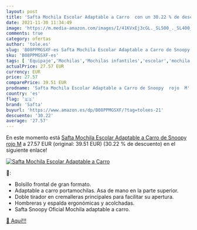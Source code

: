 ```yaml
---
layout: post
title: 'Safta Mochila Escolar Adaptable a Carro  con un 30.22 % de descuento'
date: 2021-11-30 11:34:49
image: 'https://m.media-amazon.com/images/I/41KVxEj3cGL._SL500_._SL400_.jpg'
comments: true
category: ofertas
author: 'tole.es'
slug: 'B08PPMGSXF-es Safta Mochila Escolar Adaptable a Carro de Snoopy rojo M'
sku: 'B08PPMGSXF-es'
tags: [ 'Equipaje','Mochilas','Mochilas infantiles','escolar','mochila','safta', ]
actualPrice: 27.57 EUR
currency: EUR
price: 27.57
comparePrice: 39.51 EUR
prodname: 'Safta Mochila Escolar Adaptable a Carro de Snoopy  rojo  M'
country: 'es'
flag: '🇪🇸'
brand: 'Safta'
buyurl: 'https://www.amazon.es/dp/B08PPMGSXF/?tag=tolees-21'
descuento: '30.22'
average: '27.57'
---
```


En este momento está [Safta Mochila Escolar Adaptable a Carro de Snoopy  rojo  M](https://www.amazon.es/dp/B08PPMGSXF/?tag=tolees-21) a 27.57 EUR (original: 39.51 EUR) (30.22 %  de descuento) en el siguiente enlace!

[![Safta Mochila Escolar Adaptable a Carro ](https://m.media-amazon.com/images/I/41KVxEj3cGL._SL500_._SL400_.jpg)](https://www.amazon.es/dp/B08PPMGSXF/?tag=tolees-21)

🔎:

- Bolsillo frontal de gran formato.
- Adaptable a carro portamochilas. Asa de mano en la parte superior.
- Doble tirador en cremalleras principales para facilitar su apertura.
- Hombreras y espalda ergonómicas y acolchadas.
- Safta Snoopy Oficial Mochila adaptable a carro.

[🛒 Aquí!!!](https://www.amazon.es/dp/B08PPMGSXF/?tag=tolees-21)

